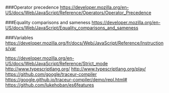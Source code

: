 

###Operator precedence
https://developer.mozilla.org/en-US/docs/Web/JavaScript/Reference/Operators/Operator_Precedence


###Equality comparisons and sameness
https://developer.mozilla.org/en-US/docs/Web/JavaScript/Equality_comparisons_and_sameness


###Variables
https://developer.mozilla.org/fr/docs/Web/JavaScript/Reference/Instructions/var


https://developer.mozilla.org/en-US/docs/Web/JavaScript/Reference/Strict_mode
http://www.typescriptlang.org/
http://www.typescriptlang.org/play/
https://github.com/google/traceur-compiler
https://google.github.io/traceur-compiler/demo/repl.html#
https://github.com/lukehoban/es6features